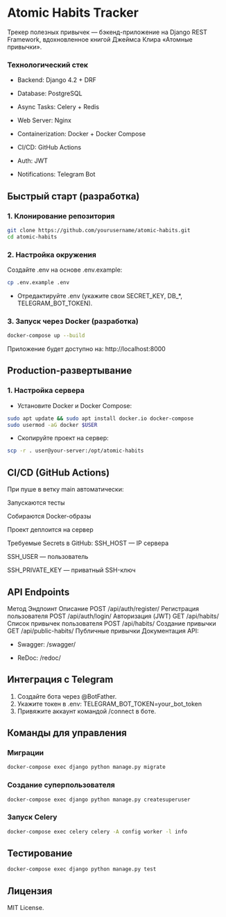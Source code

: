# Atomic Habits Tracker
Трекер полезных привычек — бэкенд-приложение на Django REST Framework, вдохновленное книгой Джеймса Клира «Атомные привычки».

### Технологический стек
* Backend: Django 4.2 + DRF

* Database: PostgreSQL

* Async Tasks: Celery + Redis

* Web Server: Nginx

* Containerization: Docker + Docker Compose

* CI/CD: GitHub Actions

* Auth: JWT

* Notifications: Telegram Bot

## Быстрый старт (разработка)
### 1. Клонирование репозитория
```bash
git clone https://github.com/yourusername/atomic-habits.git
cd atomic-habits
```
### 2. Настройка окружения 
Создайте .env на основе .env.example:
```bash
cp .env.example .env
```
* Отредактируйте .env (укажите свои SECRET_KEY, DB_*, TELEGRAM_BOT_TOKEN).

### 3. Запуск через Docker (разработка)
```bash
docker-compose up --build
```
Приложение будет доступно на: http://localhost:8000

## Production-развертывание
### 1. Настройка сервера
* Установите Docker и Docker Compose:
```bash
sudo apt update && sudo apt install docker.io docker-compose
sudo usermod -aG docker $USER
```
* Скопируйте проект на сервер:
```bash
scp -r . user@your-server:/opt/atomic-habits
```
## CI/CD (GitHub Actions)
При пуше в ветку main автоматически:

Запускаются тесты

Собираются Docker-образы

Проект деплоится на сервер

Требуемые Secrets в GitHub:
SSH_HOST — IP сервера

SSH_USER — пользователь

SSH_PRIVATE_KEY — приватный SSH-ключ

## API Endpoints
Метод	Эндпоинт	Описание
POST	/api/auth/register/	Регистрация пользователя
POST	/api/auth/login/	Авторизация (JWT)
GET	/api/habits/	Список привычек пользователя
POST	/api/habits/	Создание привычки
GET	/api/public-habits/	Публичные привычки
Документация API:

* Swagger: /swagger/

* ReDoc: /redoc/

## Интеграция с Telegram
1. Создайте бота через @BotFather.
2. Укажите токен в .env: TELEGRAM_BOT_TOKEN=your_bot_token 
3. Привяжите аккаунт командой /connect в боте.

## Команды для управления
### Миграции
```bash
docker-compose exec django python manage.py migrate
```
### Создание суперпользователя
```bash
docker-compose exec django python manage.py createsuperuser
```
### Запуск Celery
```bash
docker-compose exec celery celery -A config worker -l info
```
## Тестирование
```bash
docker-compose exec django python manage.py test
```
## Лицензия
MIT License.